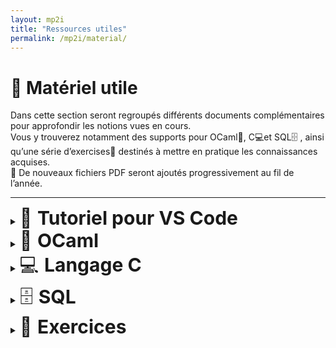 ```yaml
---
layout: mp2i
title: "Ressources utiles"
permalink: /mp2i/material/
---
```


# 📂 Matériel utile


Dans cette section seront regroupés différents documents complémentaires pour approfondir les notions vues en cours.  
Vous y trouverez notamment des supports pour OCaml🐫, C💻et SQL🗄️ , ainsi qu’une série d’exercises📝 destinés à mettre en pratique les connaissances acquises.  
📄 De nouveaux fichiers PDF seront ajoutés progressivement au fil de l’année.

---
<!-- Cartella 1: Tutoriel pour VS Code -->
<details>
  <summary>
    <span style="font-size: 30px;">🚀 <strong>Tutoriel pour VS Code</strong></span>
    &nbsp;&nbsp;<a href="tut/" style="font-size:14px; text-decoration:none;"></a>
  </summary>

  <div style="margin:10px 0 0 28px;">
  <ul>
    <li>📄 <a href="{{ '/files/mp2i/Tutoriel.pdf' | relative_url }}">Tutoriel (PDF)</a></li>
  </ul>
</div>
</details>

<!-- Cartella 1: OCaml (🐫 cammello) -->
<details>
  <summary>
    <span style="font-size: 30px;">🐫 <strong>OCaml</strong></span>
    &nbsp;&nbsp;<a href="ocaml/" style="font-size:14px; text-decoration:none;"></a>
  </summary>

  <div style="margin:10px 0 0 28px;">
  <ul>
    <li>📄 <a href="{{ '/files/mp2i/ocaml/pdf1.pdf' | relative_url }}" target="_blank">Formation au langage Caml (PDF)</a></li>
    <li>📄 <a href="{{ '/files/mp2i/ocaml/pdf2.pdf' | relative_url }}" target="_blank">Programmation en Caml (PDF)</a></li>
    <li>📄 <a href="{{ '/files/mp2i/ocaml/pdf3.pdf' | relative_url }}" target="_blank">Introduction à Caml (PDF)</a></li>
  </ul>
</div>
</details>



<!-- Cartella 2: Langage C (💻 computer) -->
<details>
  <summary>
    <span style="font-size: 30px;">💻 <strong>Langage C</strong></span>
    &nbsp;&nbsp;<a href="c/" style="font-size:14px; text-decoration:none;"></a>
  </summary>

  <div style="margin:10px 0 0 28px;">
    <ul>
    </ul>
  </div>
</details>

<!-- Cartella 3: SQL -->
<details>
  <summary>
    <span style="font-size: 30px;">🗄️ <strong>SQL</strong></span>
    &nbsp;&nbsp;<a href="ocaml/" style="font-size:14px; text-decoration:none;"></a>
  </summary>

  <div style="margin:10px 0 0 28px;">
  <ul>
   <li>📄 <a href="https://sqlbolt.com/" target="_blank">S'exercer à SQL </a></li>
  </ul>
</div>
</details>
 

<!-- Cartella 4: Exercices (📝 foglio di esercizi) -->
<details>
  <summary>
    <span style="font-size: 30px;">📝 <strong>Exercices</strong></span>
    &nbsp;&nbsp;<a href="exercices/" style="font-size:14px; text-decoration:none;"></a>
  </summary>

 <div style="margin:10px 0 0 28px;">
  <ul>
   <li>📄 <a href="https:/elianacarozza.github.io/files/mp2i/Ex_OCaml.pdf" target="_blank"> Exercices OCaml </a></li>
  </ul>
</div>
</details>
